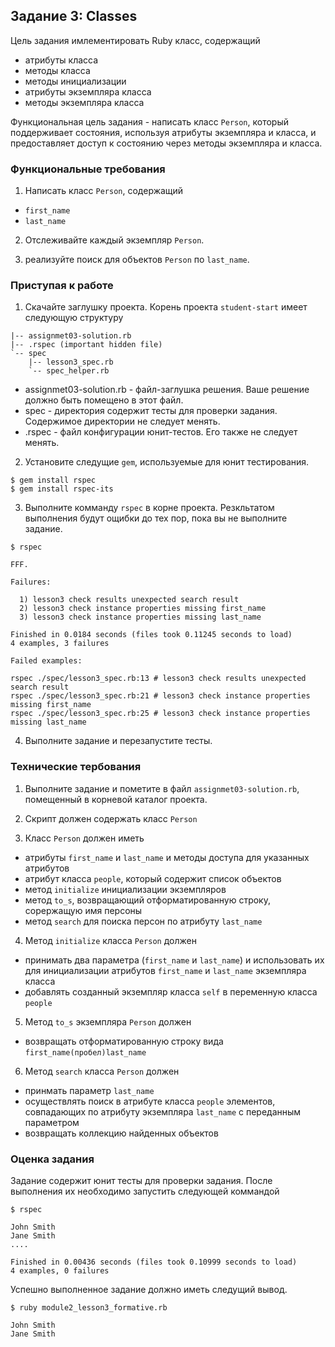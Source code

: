 ## Задание 3: Classes

Цель задания имлементировать Ruby класс, содержащий
* атрибуты класса
* методы класса
* методы инициализации
* атрибуты экземпляра класса
* методы экземпляра класса

Функциональная цель задания - написать класс `Person`, который поддерживает 
состояния, используя атрибуты экземпляра и класса, и предоставляет доступ к 
состоянию через методы экземпляра и класса.

### Функциональные требования

1. Написать класс `Person`, содержащий 

  * `first_name`
  * `last_name`

2. Отслеживайте каждый экземпляр `Person`.

3. реализуйте поиск для объектов `Person` по `last_name`.

### Приступая к работе

1. Скачайте заглушку проекта. Корень проекта `student-start` имеет следующую структуру
```text
|-- assignmet03-solution.rb
|-- .rspec (important hidden file)
`-- spec
    |-- lesson3_spec.rb
    `-- spec_helper.rb
```
  * assignmet03-solution.rb - файл-заглушка решения.
  Ваше решение должно быть помещено в этот файл.
  * spec - директория содержит тесты для проверки задания. Содержимое директории не следует менять.
  * .rspec - файл конфигурации юнит-тестов. Его также не следует менять.

2. Установите следущие `gem`, используемые для юнит тестирования.
```shell
$ gem install rspec
$ gem install rspec-its
```

3. Выполните комманду `rspec` в корне проекта. Резкльтатом выполнения будут ощибки до тех пор,
пока вы не выполните задание.
```shell
$ rspec

FFF.

Failures:

  1) lesson3 check results unexpected search result
  2) lesson3 check instance properties missing first_name
  3) lesson3 check instance properties missing last_name

Finished in 0.0184 seconds (files took 0.11245 seconds to load)
4 examples, 3 failures

Failed examples:

rspec ./spec/lesson3_spec.rb:13 # lesson3 check results unexpected search result
rspec ./spec/lesson3_spec.rb:21 # lesson3 check instance properties missing first_name
rspec ./spec/lesson3_spec.rb:25 # lesson3 check instance properties missing last_name
```

4. Выполните задание и перезапустите тесты. 

### Технические тербования

1. Выполните задание и пометите в файл `assignmet03-solution.rb`, помещенный 
в корневой каталог проекта. 

2. Скрипт должен содержать класс `Person`

3. Класс `Person` должен иметь

  * атрибуты `first_name` и `last_name` и методы доступа для указанных атрибутов
  * атрибут класса `people`, который содержит список объектов
  * метод `initialize` инициализации экземпляров
  * метод `to_s`, возвращающий отформатированную строку, сорержащую имя персоны
  * метод `search` для поиска персон по атрибуту `last_name`
  
4. Метод `initialize` класса `Person` должен

  * принимать два параметра (`first_name` и `last_name`) и использовать их для 
  инициализации атрибутов `first_name` и `last_name` экземпляра класса
  * добавлять созданный экземпляр класса `self` в переменную класса `people`

5. Метод `to_s` экземпляра `Person` должен

  * возвращать отформатированную строку вида `first_name(пробел)last_name`

6. Метод `search` класса `Person` должен

  * принмать параметр `last_name`
  * осуществлять поиск в атрибуте класса `people` элементов, совпадающих по атрибуту экземпляра `last_name` с переданным параметром
  * возвращать коллекцию найденных объектов

### Оценка задания

Задание содержит юнит тесты для проверки задания. После выполнения их необходимо запустить 
следующей коммандой

```shell
$ rspec

John Smith
Jane Smith
....

Finished in 0.00436 seconds (files took 0.10999 seconds to load)
4 examples, 0 failures
```

Успешно выполненное задание должно иметь следущий вывод.

```shell
$ ruby module2_lesson3_formative.rb

John Smith
Jane Smith
```